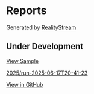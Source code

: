 # Reports

Generated by [RealityStream](../realitystream)

## Under Development

[View Sample](2025/sample/)

[2025/run-2025-06-17T20-41-23](2025/run-2025-06-26T22-42-01)

[View in GitHub](https://github.com/ModelEarth/reports/tree/main/2025)